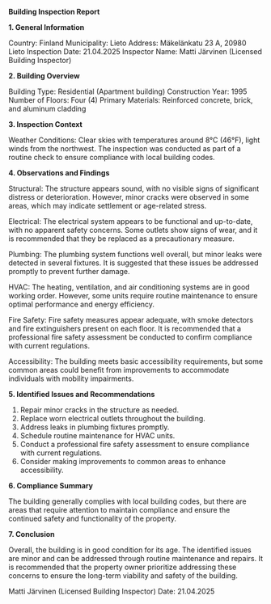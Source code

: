  **Building Inspection Report**

**1. General Information**

Country: Finland
Municipality: Lieto
Address: Mäkelänkatu 23 A, 20980 Lieto
Inspection Date: 21.04.2025
Inspector Name: Matti Järvinen (Licensed Building Inspector)

**2. Building Overview**

Building Type: Residential (Apartment building)
Construction Year: 1995
Number of Floors: Four (4)
Primary Materials: Reinforced concrete, brick, and aluminum cladding

**3. Inspection Context**

Weather Conditions: Clear skies with temperatures around 8°C (46°F), light winds from the northwest. The inspection was conducted as part of a routine check to ensure compliance with local building codes.

**4. Observations and Findings**

Structural: The structure appears sound, with no visible signs of significant distress or deterioration. However, minor cracks were observed in some areas, which may indicate settlement or age-related stress.

Electrical: The electrical system appears to be functional and up-to-date, with no apparent safety concerns. Some outlets show signs of wear, and it is recommended that they be replaced as a precautionary measure.

Plumbing: The plumbing system functions well overall, but minor leaks were detected in several fixtures. It is suggested that these issues be addressed promptly to prevent further damage.

HVAC: The heating, ventilation, and air conditioning systems are in good working order. However, some units require routine maintenance to ensure optimal performance and energy efficiency.

Fire Safety: Fire safety measures appear adequate, with smoke detectors and fire extinguishers present on each floor. It is recommended that a professional fire safety assessment be conducted to confirm compliance with current regulations.

Accessibility: The building meets basic accessibility requirements, but some common areas could benefit from improvements to accommodate individuals with mobility impairments.

**5. Identified Issues and Recommendations**

1. Repair minor cracks in the structure as needed.
2. Replace worn electrical outlets throughout the building.
3. Address leaks in plumbing fixtures promptly.
4. Schedule routine maintenance for HVAC units.
5. Conduct a professional fire safety assessment to ensure compliance with current regulations.
6. Consider making improvements to common areas to enhance accessibility.

**6. Compliance Summary**

The building generally complies with local building codes, but there are areas that require attention to maintain compliance and ensure the continued safety and functionality of the property.

**7. Conclusion**

Overall, the building is in good condition for its age. The identified issues are minor and can be addressed through routine maintenance and repairs. It is recommended that the property owner prioritize addressing these concerns to ensure the long-term viability and safety of the building.

Matti Järvinen (Licensed Building Inspector)
Date: 21.04.2025